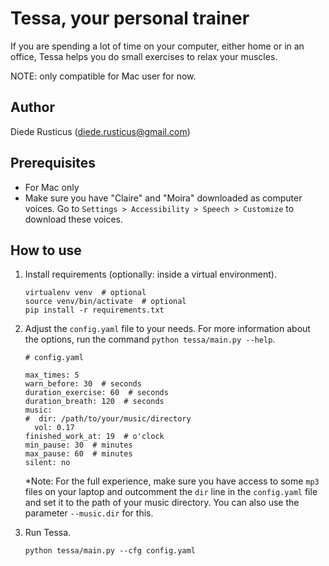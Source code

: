 # Tessa, your personal trainer
If you are spending a lot of time on your computer, either home or in an office, Tessa helps you do small exercises to relax your muscles. 

NOTE: only compatible for Mac user for now.

## Author
Diede Rusticus (diede.rusticus@gmail.com)

## Prerequisites
- For Mac only 
- Make sure you have "Claire" and "Moira" downloaded as computer voices. 
  Go to `Settings > Accessibility > Speech > Customize` to download these voices. 

## How to use

1. Install requirements (optionally: inside a virtual environment).

    ```
    virtualenv venv  # optional
    source venv/bin/activate  # optional
    pip install -r requirements.txt
    ```
2. Adjust the `config.yaml` file to your needs. For more information about the options, run the command `python tessa/main.py --help`.

    ```
    # config.yaml
    
    max_times: 5
    warn_before: 30  # seconds
    duration_exercise: 60  # seconds
    duration_breath: 120  # seconds
    music:
    #  dir: /path/to/your/music/directory  
      vol: 0.17
    finished_work_at: 19  # o'clock
    min_pause: 30  # minutes
    max_pause: 60  # minutes
    silent: no

   ```
   *Note: For the full experience, make sure you have access to some `mp3` files on your laptop and outcomment the `dir` line in the `config.yaml` file and set it to the path of your music directory. You can also use the parameter `--music.dir` for this. 

3. Run Tessa.

    ```
   python tessa/main.py --cfg config.yaml
   ```
